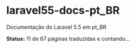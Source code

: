 # laravel55-docs-pt_BR
Documentação do Laravel 5.5 em pt_BR

**Status:** 11 de 67 páginas traduzidas e contando...